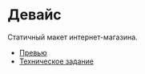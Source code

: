 # Девайс

Статичный макет интернет-магазина.

- [Превью](https://github.com/iampokrovsky/device/tree/master/specifications/preview)
- [Техническое задание](https://github.com/iampokrovsky/device/blob/master/specifications/specification.md)
